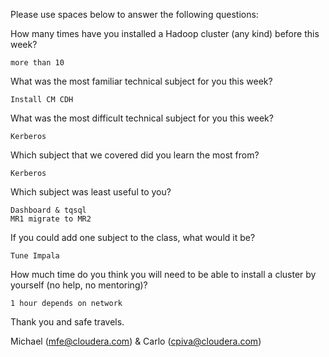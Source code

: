 Please use spaces below to answer the following questions:


How many times have you installed a Hadoop cluster (any kind) before this week?
```
more than 10
```

What was the most familiar technical subject for you this week?
```
Install CM CDH 
```

What was the most difficult technical subject for you this week?
```
Kerberos
```

Which subject that we covered did you learn the most from?
```
Kerberos

```

Which subject was least useful to you?
```
Dashboard & tqsql
MR1 migrate to MR2
```

If you could add one subject to the class, what would it be?
```
Tune Impala
```

How much time do you think you will need to be able to install a cluster by yourself (no help, no mentoring)?
```
1 hour depends on network

```

Thank you and safe travels.

Michael (mfe@cloudera.com) & Carlo (cpiva@cloudera.com)
